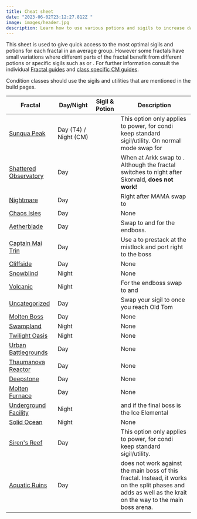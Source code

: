 ```yaml
---
title: Cheat sheet
date: "2023-06-02T23:12:27.812Z "
image: images/header.jpg
description: Learn how to use various potions and sigils to increase damage output.
---
```


This sheet is used to give quick access to the most optimal sigils and potions for each fractal in an average group. However some fractals have small variations where different parts of the fractal benefit from different potions or specific sigils such as <Item id="84505"/> or <Item id="72872"/>. For further information consult the individual [Fractal guides](/fractals) and [class specific CM guides](/guides/cm-profession-guides).

<Warning>
Condition classes should use the sigils and utilities that are mentioned in the build pages.
</Warning> 

| Fractal                                                  | Day/Night                 | Sigil & Potion                                                                                                                      | Description                                                                                                                                                                    |
|----------------------------------------------------------|---------------------------|-------------------------------------------------------------------------------------------------------------------------------------|--------------------------------------------------------------------------------------------------------------------------------------------------------------------------------|
| [Sunqua Peak](/fractals/sunqua-peak)                     | Day (T4) / Night (CM) | <Item id="36053" size="large" disableText/> <Item id="24615" size="large" disableText/> <Item id="9443" size="large" disableText/>  | This option only applies to power, for condi keep standard sigil/utility. On normal mode swap <Item id="36053"/> for <Item id="24868"/>                                        |
| [Shattered Observatory](/fractals/shattered-observatory) | Day                       | <Item id="24615" size="large" disableText/> <Item id="24868" size="large" disableText/> <Item id="9443" size="large" disableText/>  | When at Arkk swap to <Item id="50082"/>. Although the fractal switches to night after Skorvald, <Item id="36053"/> **does not work!**                                          |
| [Nightmare](/fractals/nightmare)                         | Day                       | <Item id="24615" size="large" disableText/> <Item id="24868" size="large" disableText/> <Item id="50082" size="large" disableText/> | Right after MAMA swap to <Item id="24658"/>                                                                                                                                    |
| [Chaos Isles](/fractals/chaos-isles)                     | Day                       | <Item id="24615" size="large" disableText/> <Item id="24868" size="large" disableText/> <Item id="9443" size="large" disableText/>  | None                                                                                                                                                                           |
| [Aetherblade](/fractals/aetherblade)                     | Day                       | <Item id="24615" size="large" disableText/> <Item id="24868" size="large" disableText/> <Item id="50082" size="large" disableText/> | Swap to <Item id="24672"/> and <Item id="8887"/> for the endboss.                                                                                                              |
| [Captain Mai Trin](/fractals/captain-mai-trin-boss)      | Day                       | <Item id="24615" size="large" disableText/> <Item id="24868" size="large" disableText/> <Item id="50082" size="large" disableText/> | Use a <Item id="78978"/> to prestack at the mistlock and port right to the boss                                                                                                |
| [Cliffside](/fractals/cliffside)                         | Day                       | <Item id="24615" size="large" disableText/> <Item id="24678" size="large" disableText/> <Item id="8881" size="large" disableText/>  | None                                                                                                                                                                           |
| [Snowblind](/fractals/snowblind)                         | Night                     | <Item id="36053" size="large" disableText/> <Item id="24667" size="large" disableText/> <Item id="8883" size="large" disableText/>  | None                                                                                                                                                                           |
| [Volcanic](/fractals/volcanic)                           | Night                     | <Item id="36053" size="large" disableText/> <Item id="24648" size="large" disableText/> <Item id="8890" size="large" disableText/>  | For the endboss swap <Item id="24648"/> to <Item id="24868"/> and <Item id="8886"/>                                                                                            |
| [Uncategorized](/fractals/uncategorized)                 | Day                       | <Item id="24615" size="large" disableText/> <Item id="24868" size="large" disableText/> <Item id="8887" size="large" disableText/>  | Swap your <Item id="24615"/> sigil to <Item id="24672"/> once you reach Old Tom                                                                                                |
| [Molten Boss](/fractals/molten-boss)                     | Day                       | <Item id="24615" size="large" disableText/> <Item id="24868" size="large" disableText/> <Item id="50082" size="large" disableText/> | None                                                                                                                                                                           |
| [Swampland](/fractals/swampland)                         | Night                     | <Item id="36053" size="large" disableText/> <Item id="24868" size="large" disableText/> <Item id="9443" size="large" disableText/>  | None                                                                                                                                                                           |
| [Twilight Oasis](/fractals/twilight-oasis)               | Night                     | <Item id="24615" size="large" disableText/> <Item id="36053" size="large" disableText/> <Item id="9443" size="large" disableText/>  | None                                                                                                                                                                           |
| [Urban Battlegrounds](/fractals/urban-battlegrounds)     | Day                       | <Item id="24615" size="large" disableText/> <Item id="24868" size="large" disableText/> <Item id="9443" size="large" disableText/>  | None                                                                                                                                                                           |
| [Thaumanova Reactor](/fractals/thaumanova-reactor)       | Day                       | <Item id="24615" size="large" disableText/> <Item id="24868" size="large" disableText/> <Item id="9443" size="large" disableText/>  | None                                                                                                                                                                           |
| [Deepstone](/fractals/deepstone)                         | Day                       | <Item id="24615" size="large" disableText/> <Item id="24868" size="large" disableText/> <Item id="9443" size="large" disableText/>  | None                                                                                                                                                                           |
| [Molten Furnace](/fractals/molten-furnace)               | Day                       | <Item id="24615" size="large" disableText/> <Item id="24868" size="large" disableText/> <Item id="50082" size="large" disableText/> | None                                                                                                                                                                           |
| [Underground Facility](/fractals/underground-facility)   | Night                     | <Item id="36053" size="large" disableText/> <Item id="24684" size="large" disableText/> <Item id="8892" size="large" disableText/>  | <Item id="24661"/> and <Item id="8885"/> if the final boss is the Ice Elemental                                                                                                |
| [Solid Ocean](/fractals/solid-ocean)                     | Night                     | <Item id="36053" size="large" disableText/> <Item id="24661" size="large" disableText/> <Item id="8885" size="large" disableText/>  | None                                                                                                                                                                           |
| [Siren's Reef](/fractals/sirens-reef)                    | Day                       | <Item id="24615" size="large" disableText/> <Item id="24868" size="large" disableText/> <Item id="9443" size="large" disableText/>  | This option only applies to power, for condi keep standard sigil/utility.                                                                                                      |
| [Aquatic Ruins](/fractals/aquatic-ruins)                 | Day                       | <Item id="24615" size="large" disableText/> <Item id="24658" size="large" disableText/> <Item id="50082" size="large" disableText/> | <Item id="24658"/> does not work against the main boss of this fractal. Instead, it works on the split phases and adds as well as the krait on the way to the main boss arena. |

